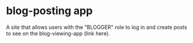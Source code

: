# blog-posting app

A site that allows users with the "BLOGGER" role to log in and create posts to see on the blog-viewing-app (link here).
